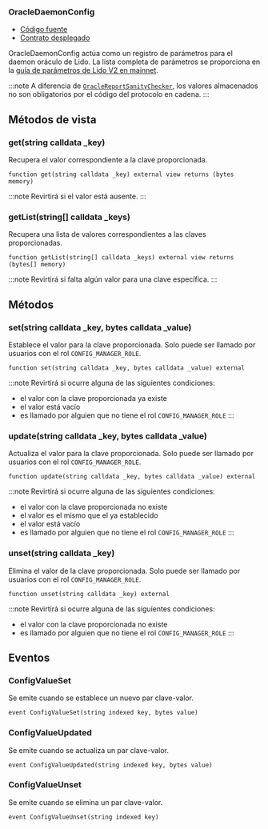 ### OracleDaemonConfig

- [Código fuente](https://github.com/lidofinance/lido-dao/blob/master/contracts/0.8.9/OracleDaemonConfig.sol)
- [Contrato desplegado](https://etherscan.io/address/0xbf05A929c3D7885a6aeAd833a992dA6E5ac23b09)

OracleDaemonConfig actúa como un registro de parámetros para el daemon oráculo de Lido.
La lista completa de parámetros se proporciona en la [guía de parámetros de Lido V2 en mainnet](/guías/verify-lido-v2-upgrade-manual#oracledaemonconfig).

:::note
A diferencia de [`OracleReportSanityChecker`](/contracts/oracle-report-sanity-checker), los valores almacenados no son obligatorios por el código del protocolo en cadena.
:::

## Métodos de vista

### get(string calldata \_key)

Recupera el valor correspondiente a la clave proporcionada.

```solidity
function get(string calldata _key) external view returns (bytes memory)
```

:::note
Revirtirá si el valor está ausente.
:::

### getList(string[] calldata \_keys)

Recupera una lista de valores correspondientes a las claves proporcionadas.

```solidity
function getList(string[] calldata _keys) external view returns (bytes[] memory)
```

:::note
Revirtirá si falta algún valor para una clave específica.
:::

## Métodos

### set(string calldata \_key, bytes calldata \_value)

Establece el valor para la clave proporcionada. Solo puede ser llamado por usuarios con el rol `CONFIG_MANAGER_ROLE`.

```solidity
function set(string calldata _key, bytes calldata _value) external
```

:::note
Revirtirá si ocurre alguna de las siguientes condiciones:

- el valor con la clave proporcionada ya existe
- el valor está vacío
- es llamado por alguien que no tiene el rol `CONFIG_MANAGER_ROLE`
  :::

### update(string calldata \_key, bytes calldata \_value)

Actualiza el valor para la clave proporcionada. Solo puede ser llamado por usuarios con el rol `CONFIG_MANAGER_ROLE`.

```solidity
function update(string calldata _key, bytes calldata _value) external
```

:::note
Revirtirá si ocurre alguna de las siguientes condiciones:

- el valor con la clave proporcionada no existe
- el valor es el mismo que el ya establecido
- el valor está vacío
- es llamado por alguien que no tiene el rol `CONFIG_MANAGER_ROLE`
  :::

### unset(string calldata \_key)

Elimina el valor de la clave proporcionada. Solo puede ser llamado por usuarios con el rol `CONFIG_MANAGER_ROLE`.

```solidity
function unset(string calldata _key) external
```

:::note
Revirtirá si ocurre alguna de las siguientes condiciones:

- el valor con la clave proporcionada no existe
- es llamado por alguien que no tiene el rol `CONFIG_MANAGER_ROLE`
  :::

## Eventos

### ConfigValueSet

Se emite cuando se establece un nuevo par clave-valor.

```solidity
event ConfigValueSet(string indexed key, bytes value)
```

### ConfigValueUpdated

Se emite cuando se actualiza un par clave-valor.

```solidity
event ConfigValueUpdated(string indexed key, bytes value)
```

### ConfigValueUnset

Se emite cuando se elimina un par clave-valor.

```solidity
event ConfigValueUnset(string indexed key)
```
